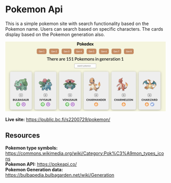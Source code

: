 # Pokemon Api

This is a simple pokemon site with search functionality based on the Pokemon name. Users can search based on specific characters. The cards display based on the Pokemon generation also.

![alt text](/assets/live_display.png "site screenshot")

**Live site:** https://public.bc.fi/s2200729/pokemon/

## Resources

**Pokemon type symbols:** https://commons.wikimedia.org/wiki/Category:Pok%C3%A9mon_types_icons  
**Pokemon API:** https://pokeapi.co/  
**Pokemon Generation data:** https://bulbapedia.bulbagarden.net/wiki/Generation
